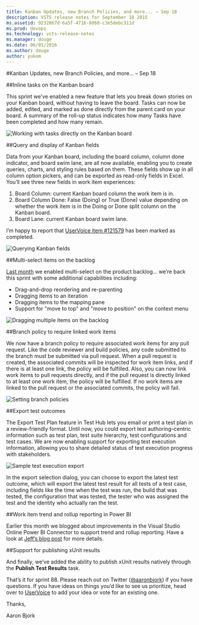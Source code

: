```yaml
---
title: Kanban Updates, new Branch Policies, and more... – Sep 18
description: VSTS release notes for September 18 2015
ms.assetid: 9232867d-6a5f-4716-8d60-c3e5debc311d
ms.prod: devops
ms.technology: vsts-release-notes
ms.manager: douge
ms.date: 06/01/2016
ms.author: douge
author: yukom
---
```


#Kanban Updates, new Branch Policies, and more... – Sep 18

##Inline tasks on the Kanban board

This sprint we’ve enabled a new feature that lets you break down stories on your Kanban board, without having to leave the board. Tasks can now be added, edited, and marked as done directly from the parent card on your board. A summary of the roll-up status indicates how many Tasks have been completed and how many remain.

![Working with tasks directly on the Kanban board](_img/9_18_01.png)

##Query and display of Kanban fields

Data from your Kanban board, including the board column, column done indicator, and board swim lane, are all now available, enabling you to create queries, charts, and styling rules based on them. These fields show up in all column option pickers, and can be exported as read-only fields in Excel. You’ll see three new fields in work item experiences:

1. Board Column: current Kanban board column the work item is in.
2. Board Column Done: False (Doing) or True (Done) value depending on whether the work item is in the Doing or Done split column on the Kanban board.
3. Board Lane: current Kanban board swim lane.

I’m happy to report that [UserVoice item #121579](http://visualstudio.uservoice.com/forums/121579-visual-studio/suggestions/6590592-enable-kanban-column-field-to-be-used-in-work-item) has been marked as completed.

![Querying Kanban fields](_img/9_18_02.png)

##Multi-select items on the backlog

[Last month](aug-07-team-services.md) we enabled multi-select on the product backlog… we’re back this sprint with some additional capabilities including:

- Drag-and-drop reordering and re-parenting
- Dragging items to an iteration
- Dragging items to the mapping pane
- Support for "move to top" and "move to position" on the context menu

![Dragging multiple items on the backlog](_img/9_18_03.png)

##Branch policy to require linked work items

We now have a branch policy to require associated work items for any pull request. Like the code reviewer and build policies, any code submitted to the branch must be submitted via pull request. When a pull request is created, the associated commits will be inspected for work item links, and if there is at least one link, the policy will be fulfilled. Also, you can now link work items to pull requests directly, and if the pull request is directly linked to at least one work item, the policy will be fulfilled. If no work items are linked to the pull request or the associated commits, the policy will fail.

![Setting branch policies](_img/9_18_04.png)

##Export test outcomes

The Export Test Plan feature in Test Hub lets you email or print a test plan in a review-friendly format. Until now, you could export test authoring–centric information such as test plan, test suite hierarchy, test configurations and test cases. We are now enabling support for exporting test execution information, allowing you to share detailed status of test execution progress with stakeholders.

![Sample test execution export](_img/9_18_05.png)

In the export selection dialog, you can choose to export the latest test outcome, which will export the latest test result for all tests of a test case, including fields like the time when the test was run, the build that was tested, the configuration that was tested, the tester who was assigned the test and the identity who actually ran the test. 

##Work item trend and rollup reporting in Power BI

Earlier this month we blogged about improvements in the Visual Studio Online Power BI Connector to support trend and rollup reporting. Have a look at [Jeff’s blog post](http://blogs.msdn.com/b/visualstudioalm/archive/2015/09/04/general-availability-of-work-item-trend-and-rollup-reporting-in-power-bi.aspx) for more details.

##Support for publishing xUnit results

And finally, we’ve added the ability to publish xUnit results natively through the **Publish Test Results** task.

That’s it for sprint 88. Please reach out on Twitter ([@aaronbjork](https://twitter.com/aaronbjork)) if you have questions. If you have ideas on things you’d like to see us prioritize, head over to [UserVoice](http://visualstudio.uservoice.com/forums/330519-vso) to add your idea or vote for an existing one.

Thanks,

Aaron Bjork









